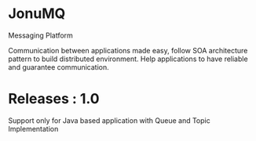 # JonuMQ
Messaging Platform

Communication between applications made easy, follow SOA architecture pattern to build distributed environment. Help applications to have reliable and guarantee communication.

# Releases : 1.0 
Support only for Java based application with Queue and Topic Implementation
